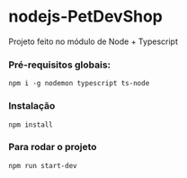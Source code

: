 # nodejs-PetDevShop
Projeto feito no módulo de Node + Typescript

### Pré-requisitos globais:
`npm i -g nodemon typescript ts-node`

### Instalação
`npm install`

### Para rodar o projeto 
`npm run start-dev`
